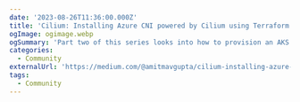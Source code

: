 ```yaml
---
date: '2023-08-26T11:36:00.000Z'
title: 'Cilium: Installing Azure CNI powered by Cilium using Terraform (Part 2)'
ogImage: ogimage.webp
ogSummary: 'Part two of this series looks into how to provision an AKS cluster (powered by Cilium) by assigning IP addresses from a Virtual Network using Terraform'
categories:
  - Community
externalUrl: 'https://medium.com/@amitmavgupta/cilium-installing-azure-cni-powered-by-cilium-using-terraform-part-2-6f20f70fd394'
tags:
  - Community
---
```

